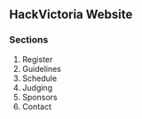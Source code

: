 ## HackVictoria Website

### Sections

1. Register
2. Guidelines
3. Schedule
4. Judging
5. Sponsors
6. Contact
